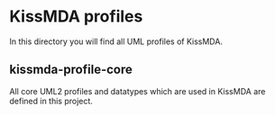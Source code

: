 KissMDA profiles
================
In this directory you will find all UML profiles of KissMDA. 

kissmda-profile-core
--------------------
All core UML2 profiles and datatypes which are used in KissMDA are defined in this project.